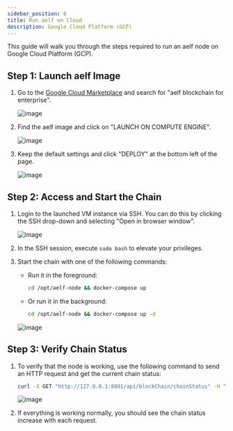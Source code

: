 ```yaml
---
sidebar_position: 6
title: Run aelf on Cloud
description: Google Cloud Platform (GCP)
---
```


This guide will walk you through the steps required to run an aelf node on Google Cloud Platform (GCP).

## Step 1: Launch aelf Image

1. Go to the [Google Cloud Marketplace](https://console.cloud.google.com/marketplace) and search for "aelf blockchain for enterprise".

   ![image](/img/gcp-step1.png)
2. Find the aelf image and click on "LAUNCH ON COMPUTE ENGINE".

   ![image](/img/gcp-step2-b.png)
3. Keep the default settings and click "DEPLOY" at the bottom left of the page.

   ![image](/img/gcp-deployed.png)

## Step 2: Access and Start the Chain

1. Login to the launched VM instance via SSH. You can do this by clicking the SSH drop-down and selecting "Open in browser window".

   ![image](/img/gcp-ssh-select.png)
2. In the SSH session, execute `sudo bash` to elevate your privileges.
3. Start the chain with one of the following commands:

   * Run it in the foreground:

     ```bash
     cd /opt/aelf-node && docker-compose up
     ```
   * Or run it in the background:

     ```bash
     cd /opt/aelf-node && docker-compose up -d
     ```

   ![image](/img/gcp-docker-compose.png)

## Step 3: Verify Chain Status

1. To verify that the node is working, use the following command to send an HTTP request and get the current chain status:

   ```bash
   curl -X GET "http://127.0.0.1:8001/api/blockChain/chainStatus" -H "accept: text/plain; v=1.0"
   ```

   ![image](/img/gcp-curl-chain-stat.png)
2. If everything is working normally, you should see the chain status increase with each request.
